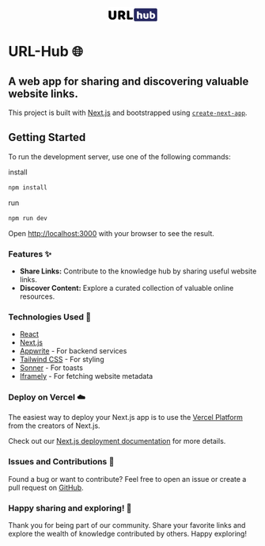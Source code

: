 <div align="center">
  <img src="./public/logo.png" alt="Logo" width="100">
</div>

# URL-Hub 🌐

## A web app for sharing and discovering valuable website links.

This project is built with [Next.js](https://nextjs.org/) and bootstrapped using [`create-next-app`](https://github.com/vercel/next.js/tree/canary/packages/create-next-app).

## Getting Started

To run the development server, use one of the following commands:

install

```bash
npm install
```

run

```bash
npm run dev
```

Open [http://localhost:3000](http://localhost:3000) with your browser to see the result.

### Features ✨

- **Share Links:** Contribute to the knowledge hub by sharing useful website links.
- **Discover Content:** Explore a curated collection of valuable online resources.

### Technologies Used 🚀

- [React](https://reactjs.org/)
- [Next.js](https://nextjs.org/)
- [Appwrite](https://appwrite.io/) - For backend services
- [Tailwind CSS](https://tailwindcss.com/) - For styling
- [Sonner](https://sonner.vercel.app/) - For toasts
- [Iframely](https://iframely.com/) - For fetching website metadata

### Deploy on Vercel ☁️

The easiest way to deploy your Next.js app is to use the [Vercel Platform](https://vercel.com/new?utm_medium=default-template&filter=next.js&utm_source=create-next-app&utm_campaign=create-next-app-readme) from the creators of Next.js.

Check out our [Next.js deployment documentation](https://nextjs.org/docs/deployment) for more details.

### Issues and Contributions 🤝

Found a bug or want to contribute? Feel free to open an issue or create a pull request on [GitHub](https://github.com/iamsrikanthnani/url-hub/issues).

### Happy sharing and exploring! 🌟

Thank you for being part of our community. Share your favorite links and explore the wealth of knowledge contributed by others. Happy exploring!
